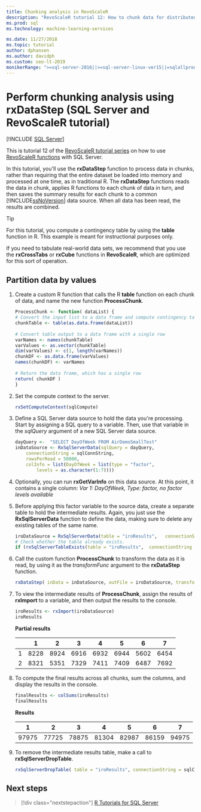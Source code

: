 ```yaml
---
title: Chunking analysis in RevoScaleR
description: "RevoScaleR tutorial 12: How to chunk data for distributed analysis using the R language on SQL Server."
ms.prod: sql
ms.technology: machine-learning-services

ms.date: 11/27/2018  
ms.topic: tutorial
author: dphansen
ms.author: davidph
ms.custom: seo-lt-2019
monikerRange: ">=sql-server-2016||>=sql-server-linux-ver15||=sqlallproducts-allversions"
---
```

# Perform chunking analysis using rxDataStep (SQL Server and RevoScaleR tutorial)
 [!INCLUDE [SQL Server](../../includes/applies-to-version/sqlserver.md)]

This is tutorial 12 of the [RevoScaleR tutorial series](deepdive-data-science-deep-dive-using-the-revoscaler-packages.md) on how to use [RevoScaleR functions](https://docs.microsoft.com/machine-learning-server/r-reference/revoscaler/revoscaler) with SQL Server.

In this tutorial, you'll use the **rxDataStep** function to process data in chunks, rather than requiring that the entire dataset be loaded into memory and processed at one time, as in traditional R. The **rxDataStep** functions reads the data in chunk, applies R functions to each chunk of data in turn, and then saves the summary results for each chunk to a common [!INCLUDE[ssNoVersion](../../includes/ssnoversion-md.md)] data source. When all data has been read, the results are combined.

> [!TIP]
> For this tutorial, you compute a contingency table by using the **table** function in R. This example is meant for instructional purposes only. 
> 
> If you need to tabulate real-world data sets, we recommend that you use the **rxCrossTabs** or **rxCube** functions in **RevoScaleR**, which are optimized for this sort of operation.

## Partition data by values

1. Create a custom R function that calls the R **table** function on each chunk of data, and name the new function **ProcessChunk**.
  
    ```R
    ProcessChunk <- function( dataList) {
    # Convert the input list to a data frame and compute contingency table
    chunkTable <- table(as.data.frame(dataList))
  
    # Convert table output to a data frame with a single row
    varNames <- names(chunkTable)
    varValues <- as.vector(chunkTable)
    dim(varValues) <- c(1, length(varNames))
    chunkDF <- as.data.frame(varValues)
    names(chunkDF) <- varNames
  
    # Return the data frame, which has a single row
    return( chunkDF )
    }
    ```

2. Set the compute context to the server.
  
    ```R
    rxSetComputeContext(sqlCompute)
    ```
  
3. Define a SQL Server data source to hold the data you're processing. Start by assigning a SQL query to a variable. Then, use that variable in the *sqlQuery* argument of a new SQL Server data source.
  
    ```R
    dayQuery <-  "SELECT DayOfWeek FROM AirDemoSmallTest"
    inDataSource <- RxSqlServerData(sqlQuery = dayQuery,
        connectionString = sqlConnString,
        rowsPerRead = 50000,
        colInfo = list(DayOfWeek = list(type = "factor",
            levels = as.character(1:7))))
    ```

4. Optionally, you can run **rxGetVarInfo** on this data source. At this point, it contains a single column: *Var 1: DayOfWeek, Type: factor, no factor levels available*
     
5. Before applying this factor variable to the source data, create a separate table to hold the intermediate results. Again, you just use the **RxSqlServerData** function to define the data, making sure to delete any existing tables of the same name.
  
    ```R
    iroDataSource = RxSqlServerData(table = "iroResults",   connectionString = sqlConnString)
    # Check whether the table already exists.
    if (rxSqlServerTableExists(table = "iroResults",  connectionString = sqlConnString))  { rxSqlServerDropTable( table = "iroResults", connectionString = sqlConnString) }
    ```
  
7.  Call the custom function **ProcessChunk** to transform the data as it is read, by using it as the *transformFunc* argument to the **rxDataStep** function.
  
    ```R
    rxDataStep( inData = inDataSource, outFile = iroDataSource, transformFunc = ProcessChunk, overwrite = TRUE)
    ```
  
8.  To view the intermediate results of **ProcessChunk**, assign the results of **rxImport** to a variable, and then output the results to the console.
  
    ```R
    iroResults <- rxImport(iroDataSource)
    iroResults
    ```

    **Partial results**

    |      |    1  |   2   |  3   |  4   |  5  |   6   |  7 |
    | --- | ---  | --- | ---  |  ---  | ---  | ---  | --- |
    | 1 | 8228 | 8924 | 6916 | 6932 | 6944 | 5602 | 6454 |
    | 2  | 8321  | 5351 | 7329 | 7411 | 7409 | 6487 | 7692 |

9. To compute the final results across all chunks, sum the columns, and display the results in the console.

    ```R
    finalResults <- colSums(iroResults)
    finalResults
    ```

    **Results**

    1  |   2  |   3  |   4  |   5  |   6  |   7
    ---  |   ---  |   ---  |   ---  |   ---  |   ---  |   ---
    97975 | 77725 | 78875 | 81304 | 82987 | 86159 | 94975 

10. To remove the intermediate results table, make a call to **rxSqlServerDropTable**.
  
    ```R
    rxSqlServerDropTable( table = "iroResults", connectionString = sqlConnString)
    ```

## Next steps

> [!div class="nextstepaction"]
> [R Tutorials for SQL Server](sql-server-r-tutorials.md)